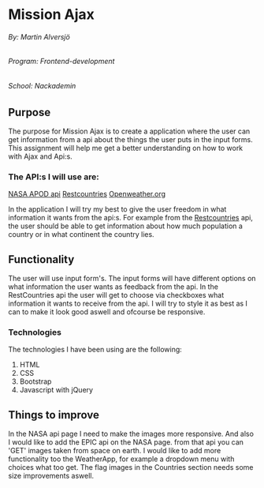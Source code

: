 # Mission Ajax
###### By: Martin Alversjö
###### Program: Frontend-development
###### School: Nackademin

## Purpose
The purpose for Mission Ajax is to create a application where the user can get information from a api about the things the user puts in the input forms. This assignment will help me get a better understanding on how to work with Ajax and Api:s. 

### The API:s I will use are:
[NASA APOD api](https://api.nasa.gov/planetary/apod)
[Restcountries](www.restcountries.eu)
[Openweather.org](openweather.org)

In the application I will try my best to give the user freedom in what information it wants from the api:s. For example from the [Restcountries](www.restcountries.eu) api, the user should be able to get information about how much population a country or in what continent the country lies.

## Functionality
The user will use input form's. The input forms will have different options on what information the user wants as feedback from the api.
In the RestCountries api the user will get to choose via checkboxes what information it wants to receive from the api.
I will try to style it as best as I can to make it look good aswell and ofcourse be responsive.

### Technologies
The technologies I have been using are the following: 
 1. HTML
 2. CSS
 3. Bootstrap
 4. Javascript with jQuery

## Things to improve
In the NASA api page I need to make the images more responsive. And also I would like to add the EPIC api on the NASA page. from that api you can 'GET' images taken from space on earth.
I would like to add more functionality too the WeatherApp, for example a dropdown menu with choices what too get.
The flag images in the Countries section needs some size improvements aswell.

